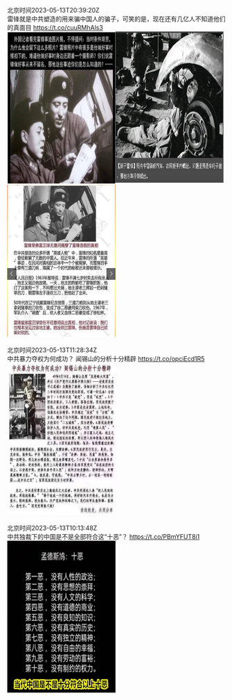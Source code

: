 北京时间2023-05-13T20:39:20Z<br>雷锋就是中共塑造的用来骗中国人的骗子，可笑的是，现在还有几亿人不知道他们的真面目 https://t.co/cuuRMhAls3<br><img src='/temp/image/2023/u-Month-5/1657364905236869122_0.jpg' width='250' height='350'><img src='/temp/image/2023/u-Month-5/1657364905236869122_1.jpg' width='250' height='350'><img src='/temp/image/2023/u-Month-5/1657364905236869122_2.jpg' width='250' height='350'><br><br>北京时间2023-05-13T11:28:34Z<br>中共暴力夺权为何成功？
闻锡山的分析十分精辟 https://t.co/opciEcd1R5<br><img src='/temp/image/2023/u-Month-5/1657226300430376961_0.jpg' width='250' height='350'><br><br>北京时间2023-05-13T10:13:48Z<br>中共独裁下的中国是不是全部符合这“十恶”？ https://t.co/PBmYFUT8i1<br><img src='/temp/image/2023/u-Month-5/1657207484841443329_0.jpg' width='250' height='350'><br><br>